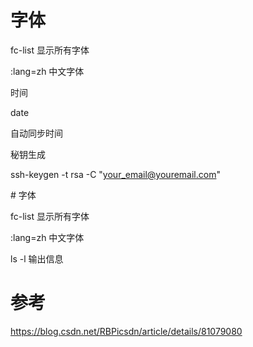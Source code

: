 # 字体

fc-list 显示所有字体

:lang=zh 中文字体

时间

date

自动同步时间

秘钥生成

ssh-keygen -t rsa -C "your_email@youremail.com"



\# 字体



fc-list 显示所有字体



:lang=zh 中文字体





ls -l 输出信息

# 参考



https://blog.csdn.net/RBPicsdn/article/details/81079080